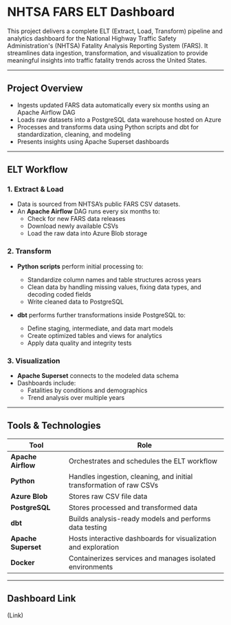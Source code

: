 # NHTSA FARS ELT Dashboard

This project delivers a complete ELT (Extract, Load, Transform) pipeline and analytics dashboard for the National Highway Traffic Safety Administration's (NHTSA) Fatality Analysis Reporting System (FARS). It streamlines data ingestion, transformation, and visualization to provide meaningful insights into traffic fatality trends across the United States.

---

## Project Overview

- Ingests updated FARS data automatically every six months using an Apache Airflow DAG
- Loads raw datasets into a PostgreSQL data warehouse hosted on Azure
- Processes and transforms data using Python scripts and dbt for standardization, cleaning, and modeling
- Presents insights using Apache Superset dashboards

---

## ELT Workflow

### 1. **Extract & Load**

- Data is sourced from NHTSA’s public FARS CSV datasets.
- An **Apache Airflow** DAG runs every six months to:
  - Check for new FARS data releases
  - Download newly available CSVs
  - Load the raw data into Azure Blob storage

### 2. **Transform**

- **Python scripts** perform initial processing to:

  - Standardize column names and table structures across years
  - Clean data by handling missing values, fixing data types, and decoding coded fields
  - Write cleaned data to PostgreSQL

- **dbt** performs further transformations inside PostgreSQL to:
  - Define staging, intermediate, and data mart models
  - Create optimized tables and views for analytics
  - Apply data quality and integrity tests

### 3. **Visualization**

- **Apache Superset** connects to the modeled data schema
- Dashboards include:
  - Fatalities by conditions and demographics
  - Trend analysis over multiple years

---

## Tools & Technologies

| Tool                | Role                                                                |
| ------------------- | ------------------------------------------------------------------- |
| **Apache Airflow**  | Orchestrates and schedules the ELT workflow                         |
| **Python**          | Handles ingestion, cleaning, and initial transformation of raw CSVs |
| **Azure Blob**      | Stores raw CSV file data                                            |
| **PostgreSQL**      | Stores processed and transformed data                               |
| **dbt**             | Builds analysis-ready models and performs data testing              |
| **Apache Superset** | Hosts interactive dashboards for visualization and exploration      |
| **Docker**          | Containerizes services and manages isolated environments            |

---

## Dashboard Link

(Link)
